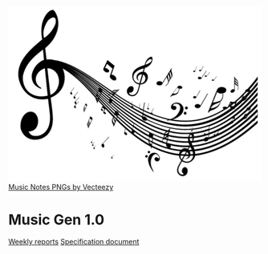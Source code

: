
![Music notes](https://github.com/astranero/music-generator/blob/main/Documentation/png_image2.png)
<a href="https://www.vecteezy.com/free-png/music-notes">Music Notes PNGs by Vecteezy</a>

# Music Gen 1.0

[Weekly reports](https://github.com/astranero/music-generator/blob/main/Documentation/Weekly_reports.md)
[Specification document](https://github.com/astranero/music-generator/blob/main/Documentation/Specification-document.md)
